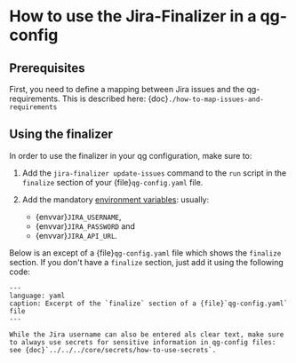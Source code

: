 <!--
SPDX-FileCopyrightText: 2024 grow platform GmbH

SPDX-License-Identifier: MIT
-->

# How to use the Jira-Finalizer in a qg-config

## Prerequisites

First, you need to define a mapping between Jira issues and the qg-requirements. This is described here: {doc}`./how-to-map-issues-and-requirements`

## Using the finalizer

In order to use the finalizer in your qg configuration, make sure to:

1. Add the `jira-finalizer update-issues` command to the `run` script in the `finalize` section of your {file}`qg-config.yaml` file.
2. Add the mandatory [environment variables](../reference/jira-finalizer-reference.md#environment-variables): usually:

   - {envvar}`JIRA_USERNAME`,
   - {envvar}`JIRA_PASSWORD` and
   - {envvar}`JIRA_API_URL`.

Below is an except of a {file}`qg-config.yaml` file which shows
the `finalize` section. If you don't have a `finalize` section, just
add it using the following code:

```{literalinclude} ../resources/jira-finalizer-run-env.yaml
---
language: yaml
caption: Excerpt of the `finalize` section of a {file}`qg-config.yaml` file
---
```

```{note}
While the Jira username can also be entered als clear text, make sure to always use secrets for sensitive information in qg-config files: see {doc}`../../../core/secrets/how-to-use-secrets`.
```
